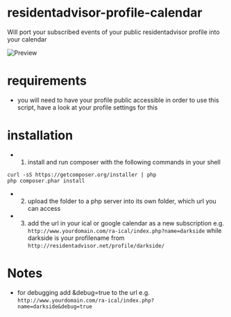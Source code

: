 residentadvisor-profile-calendar
================================

Will port your subscribed events of your public residentadvisor profile into your calendar

![Preview](/preview.jpg?raw=true "Preview")

# requirements

* you will need to have your profile public accessible in order to use this script, have a look at your profile settings for this

# installation

* 1. install and run composer with the following commands in your shell

```
curl -sS https://getcomposer.org/installer | php
php composer.phar install
```

* 2. upload the folder to a php server into its own folder, which url you can access
* 3. add the url in your ical or google calendar as a new subscription e.g. ```http://www.yourdomain.com/ra-ical/index.php?name=darkside``` while darkside is your profilename from ```http://residentadvisor.net/profile/darkside/```

# Notes

* for debugging add &debug=true to the url e.g. ```http://www.yourdomain.com/ra-ical/index.php?name=darkside&debug=true```
